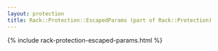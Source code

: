 ```yaml
---
layout: protection
title: Rack::Protection::EscapedParams (part of Rack::Protection)
---
```


{% include rack-protection-escaped-params.html %}
